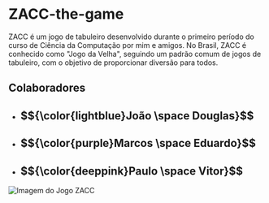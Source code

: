 # ZACC-the-game

ZACC é um jogo de tabuleiro desenvolvido durante o primeiro período do curso de Ciência da Computação por mim e amigos. No Brasil, ZACC é conhecido como "Jogo da Velha", seguindo um padrão comum de jogos de tabuleiro, com o objetivo de proporcionar diversão para todos.

## Colaboradores

- <h2>$${\color{lightblue}João \space Douglas}$$</h2>
- <h2>$${\color{purple}Marcos \space Eduardo}$$</h2>
- <h2>$${\color{deeppink}Paulo \space Vitor}$$</h2>

![Imagem do Jogo ZACC](https://github.com/fadadoc/ZACC-the-game/assets/138242492/b1b0161b-a894-451d-a1f3-e08fcad92f89)
